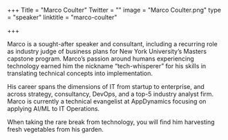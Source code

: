 +++
Title = "Marco Coulter"
Twitter = ""
image = "Marco Coulter.png"
type = "speaker"
linktitle = "marco-coulter"

+++

Marco is a sought-after speaker and consultant, including a recurring role as industry judge of business plans for New York University’s Masters capstone program. Marco’s passion around humans experiencing technology earned him the nickname “tech-whisperer” for his skills in translating technical concepts into implementation.

His career spans the dimensions of IT from startup to enterprise, and across strategy, consultancy, DevOps, and a top-5 industry analyst firm. Marco is currently a technical evangelist at AppDynamics focusing on applying AI/ML to IT Operations.

When taking the rare break from technology, you will find him harvesting fresh vegetables from his garden.